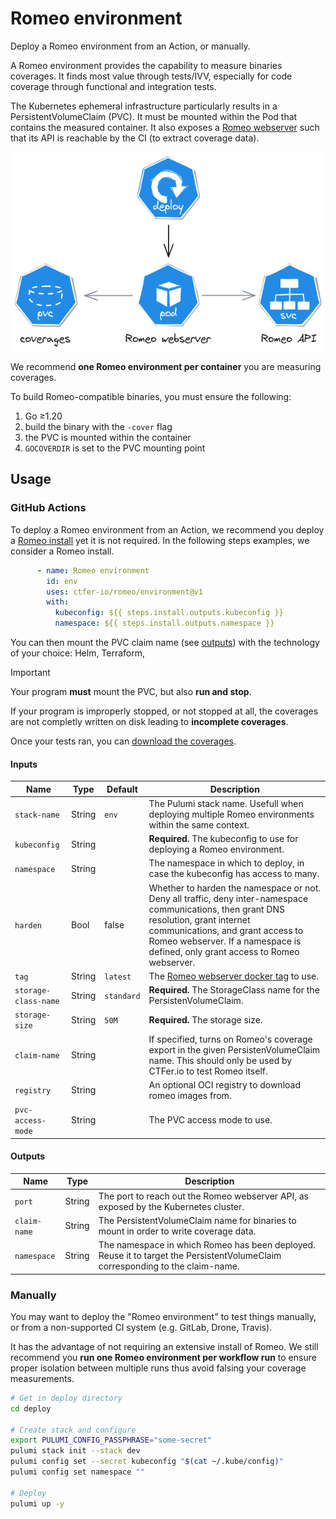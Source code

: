 # Romeo environment

Deploy a Romeo environment from an Action, or manually.

A Romeo environment provides the capability to measure binaries coverages. It finds most value through tests/IVV, especially for code coverage through functional and integration tests.

The Kubernetes ephemeral infrastructure particularly results in a PersistentVolumeClaim (PVC). It must be mounted within the Pod that contains the measured container. It also exposes a [Romeo webserver](../webserver/) such that its API is reachable by the CI (to extract coverage data).

<div align="center">
    <img src="architecture.excalidraw.png" alt="Romeo environment Kubernetes architecture" width="600px">
</div>

We recommend **one Romeo environment per container** you are measuring coverages.

To build Romeo-compatible binaries, you must ensure the following:
1. Go ≥1.20
1. build the binary with the `-cover` flag
1. the PVC is mounted within the container
1. `GOCOVERDIR` is set to the PVC mounting point

## Usage

### GitHub Actions

To deploy a Romeo environment from an Action, we recommend you deploy a [Romeo install](../install) yet it is not required.
In the following steps examples, we consider a Romeo install.

```yaml
      - name: Romeo environment
        id: env
        uses: ctfer-io/romeo/environment@v1
        with:
          kubeconfig: ${{ steps.install.outputs.kubeconfig }}
          namespace: ${{ steps.install.outputs.namespace }}
```

You can then mount the PVC claim name (see [outputs](#outputs)) with the technology of your choice: Helm, Terraform, 

> [!IMPORTANT]
> Your program **must** mount the PVC, but also **run and stop**.
>
> If your program is improperly stopped, or not stopped at all, the coverages are not completly written on disk leading to **incomplete coverages**.

Once your tests ran, you can [download the coverages](../download).

#### Inputs

| Name | Type | Default | Description |
|---|---|---|---|
| `stack-name`| String | `env` | The Pulumi stack name. Usefull when deploying multiple Romeo environments within the same context. |
| `kubeconfig` | String |  | **Required.** The kubeconfig to use for deploying a Romeo environment. |
| `namespace` | String |  | The namespace in which to deploy, in case the kubeconfig has access to many. |
| `harden` | Bool | false | Whether to harden the namespace or not. Deny all traffic, deny inter-namespace communications, then grant DNS resolution, grant internet communications, and grant access to Romeo webserver. If a namespace is defined, only grant access to Romeo webserver. |
| `tag` | String | `latest` | The [Romeo webserver docker tag](https://hub.docker.com/r/ctferio/romeo/tags) to use. |
| `storage-class-name` | String | `standard` | **Required.** The StorageClass name for the PersistenVolumeClaim. |
| `storage-size` | String | `50M` | **Required.** The storage size. |
| `claim-name` | String |  | If specified, turns on Romeo's coverage export in the given PersistenVolumeClaim name. This should only be used by CTFer.io to test Romeo itself. |
| `registry` | String |  | An optional OCI registry to download romeo images from. |
| `pvc-access-mode` | String |  | The PVC access mode to use. |

#### Outputs

| Name | Type | Description |
|---|---|---|
| `port` | String | The port to reach out the Romeo webserver API, as exposed by the Kubernetes cluster. |
| `claim-name` | String | The PersistentVolumeClaim name for binaries to mount in order to write coverage data. |
| `namespace` | String | The namespace in which Romeo has been deployed. Reuse it to target the PersistentVolumeClaim corresponding to the claim-name. |

### Manually

You may want to deploy the "Romeo environment" to test things manually, or from a non-supported CI system (e.g. GitLab, Drone, Travis).

It has the advantage of not requiring an extensive install of Romeo. We still recommend you **run one Romeo environment per workflow run** to ensure proper isolation between multiple runs thus avoid falsing your coverage measurements.

```bash
# Get in deploy directory
cd deploy

# Create stack and configure
export PULUMI_CONFIG_PASSPHRASE="some-secret"
pulumi stack init --stack dev
pulumi config set --secret kubeconfig "$(cat ~/.kube/config)"
pulumi config set namespace ""

# Deploy
pulumi up -y
```
